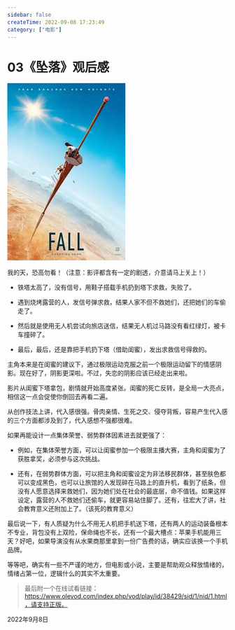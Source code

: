 ```yaml
---
sidebar: false
createTime: 2022-09-08 17:23:49
category: ["电影"]
---
```


# 03《坠落》观后感

<img src="./assets/image-20220908174157388.png" style="zoom:50%;text-align: center;" />

我的天，恐高勿看！（注意：影评都含有一定的剧透，介意请马上关上！）

<!-- more -->

- 铁塔太高了，没有信号，用鞋子搭载手机扔到塔下求救，失败了。

- 遇到烧烤露营的人，发信号弹求救，结果人家不但不救她们，还把她们的车偷走了。

- 然后就是使用无人机尝试向旅店送信，结果无人机过马路没有看红绿灯，被卡车撞碎了。

- 最后，最后，还是靠把手机扔下塔（借助闺蜜），发出求救信号得救的。

主角本来是在闺蜜的建议下，通过极限运动克服之前一个极限运动留下的情感阴影。现在好了，阴影更深啦。不过，失恋的阴影应该已经走出来啦。

影片从闺蜜下塔拿包，剧情就开始高度紧张。闺蜜的死亡反转，是全局一大亮点，相信这一点会促使你倒回去再看二遍。

从创作技法上讲，代入感很强。骨肉亲情、生死之交、侵夺背叛，容易产生代入感的三个方面都涉及到了，代入感想不强都很难。

如果再能设计一点集体荣誉、弱势群体因素进去就更强了：

- 例如，在集体荣誉方面，可以让闺蜜参加一个极限主播大赛，主角和闺蜜为了获胜拿奖，必须参与这次挑战。

- 还有，在弱势群体方面，可以把主角和闺蜜设定为非法移民群体，甚至肤色都可以变成黑色，也可以让旅馆的人发现碎在马路上的直升机，看到了纸条，但没有人愿意选择来救她们，因为她们处在社会的最底层，命不值钱。如果这样设定，露营的人不救她们还偷车，就更容易站住脚了。还有，往宏大了讲，社会教育意义还附加上了。（该死的教育意义）

最后说一下，有人质疑为什么不用无人机把手机送下塔，还有两人的运动装备根本不专业，背包没有上双险，保命绳也不长，还有一个最大槽点：苹果手机能用三天？好吧，如果导演没有从水果商那里拿到一份广告费的话，确实应该换一个手机品牌。

等等吧，确实有一些不严谨的地方，但电影或小说，主要是帮助观众释放情绪的，情绪占第一位，逻辑什么的其实不太重要。

> 最后附一个在线试看链接：https://www.olevod.com/index.php/vod/play/id/38429/sid/1/nid/1.html，请支持正版。

2022年9月8日